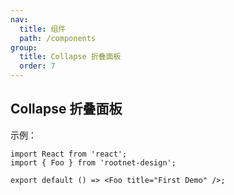 ```yaml
---
nav:
  title: 组件
  path: /components
group:
  title: Collapse 折叠面板
  order: 7
---
```


## Collapse 折叠面板

示例：

```tsx
import React from 'react';
import { Foo } from 'rootnet-design';

export default () => <Foo title="First Demo" />;
```

<API />
